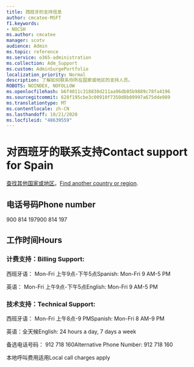 ```yaml
---
title: 西班牙的支持信息
author: cmcatee-MSFT
f1.keywords:
- NOCSH
ms.author: cmcatee
manager: scotv
audience: Admin
ms.topic: reference
ms.service: o365-administration
ms.collection: Adm_Support
ms.custom: AdminSurgePortfolio
localization_priority: Normal
description: 了解如何联系你所在国家或地区的支持人员。
ROBOTS: NOINDEX, NOFOLLOW
ms.openlocfilehash: b6f4011c318830d211aa96db05b9889c78fa4196
ms.sourcegitcommit: 628f195cbe3c00910f7350d8b09997a675dde989
ms.translationtype: MT
ms.contentlocale: zh-CN
ms.lasthandoff: 10/21/2020
ms.locfileid: "48639559"
---
```

# <a name="contact-support-for-spain"></a><span data-ttu-id="ce019-103">对西班牙的联系支持</span><span class="sxs-lookup"><span data-stu-id="ce019-103">Contact support for Spain</span></span>

<span data-ttu-id="ce019-104">[查找其他国家或地区](../contact-support-for-business-products.md)。</span><span class="sxs-lookup"><span data-stu-id="ce019-104">[Find another country or region](../contact-support-for-business-products.md).</span></span>

## <a name="phone-number"></a><span data-ttu-id="ce019-105">电话号码</span><span class="sxs-lookup"><span data-stu-id="ce019-105">Phone number</span></span>
<span data-ttu-id="ce019-106">900 814 197</span><span class="sxs-lookup"><span data-stu-id="ce019-106">900 814 197</span></span>

## <a name="hours"></a><span data-ttu-id="ce019-107">工作时间</span><span class="sxs-lookup"><span data-stu-id="ce019-107">Hours</span></span>
### <a name="billing-support"></a><span data-ttu-id="ce019-108">计费支持：</span><span class="sxs-lookup"><span data-stu-id="ce019-108">Billing Support:</span></span>

<span data-ttu-id="ce019-109">西班牙语： Mon-Fri 上午9点-下午5点</span><span class="sxs-lookup"><span data-stu-id="ce019-109">Spanish: Mon-Fri 9 AM-5 PM</span></span>

<span data-ttu-id="ce019-110">英语： Mon-Fri 上午9点-下午5点</span><span class="sxs-lookup"><span data-stu-id="ce019-110">English: Mon-Fri 9 AM-5 PM</span></span>

### <a name="technical-support"></a><span data-ttu-id="ce019-111">技术支持：</span><span class="sxs-lookup"><span data-stu-id="ce019-111">Technical Support:</span></span>

<span data-ttu-id="ce019-112">西班牙语： Mon-Fri 上午8点-9 PM</span><span class="sxs-lookup"><span data-stu-id="ce019-112">Spanish: Mon-Fri 8 AM-9 PM</span></span>

<span data-ttu-id="ce019-113">英语：全天候</span><span class="sxs-lookup"><span data-stu-id="ce019-113">English: 24 hours a day, 7 days a week</span></span>

<span data-ttu-id="ce019-114">备选电话号码： 912 718 160</span><span class="sxs-lookup"><span data-stu-id="ce019-114">Alternative Phone Number: 912 718 160</span></span>

<span data-ttu-id="ce019-115">本地呼叫费用适用</span><span class="sxs-lookup"><span data-stu-id="ce019-115">Local call charges apply</span></span>
